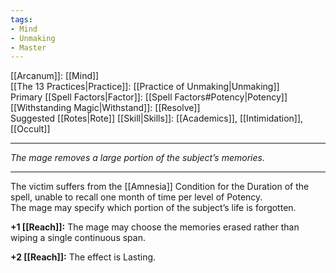 ```yaml
---
tags:
- Mind
- Unmaking
- Master
---
```


[[Arcanum]]: [[Mind]]\
[[The 13 Practices|Practice]]: [[Practice of Unmaking|Unmaking]]\
Primary [[Spell Factors|Factor]]: [[Spell Factors#Potency|Potency]]\
[[Withstanding Magic|Withstand]]: [[Resolve]]\
Suggested [[Rotes|Rote]] [[Skill|Skills]]: [[Academics]], [[Intimidation]], [[Occult]]

---

_The mage removes a large portion of the subject’s memories._

---

The victim suffers from the [[Amnesia]] Condition for the Duration of the spell, unable to recall one month of time per level of Potency.\
The mage may specify which portion of the subject’s life is forgotten.

**+1 [[Reach]]:** The mage may choose the memories erased rather than wiping a single continuous span.

**+2 [[Reach]]:** The effect is Lasting.